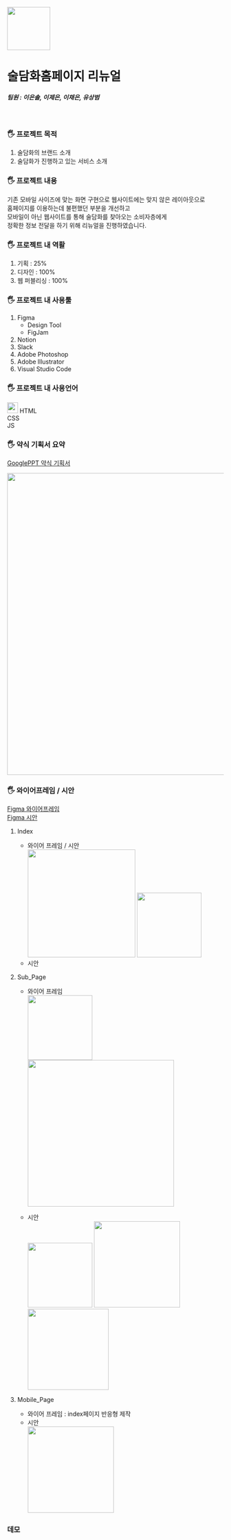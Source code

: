 <img src="https://eunsoly.github.io/SDW_renewal/img/logo_%EC%8B%AC%EB%B3%BC.svg" alt="" width="100px"></img>

# 술담화홈페이지 리뉴얼

##### 팀원 : 이은솔, 이제은, 이채은, 유상범

<br/>

### 🖐 프로젝트 목적

1. 술담화의 브랜드 소개
2. 술담화가 진행하고 있는 서비스 소개

### 🖐 프로젝트 내용

기존 모바일 사이즈에 맞는 화면 구현으로 웹사이트에는 맞지 않은 레이아웃으로 <br/>
홈페이지를 이용하는데 불편했던 부분을 개선하고<br/>
모바일이 아닌 웹사이트를 통해 술담화를 찾아오는 소비자층에게<br/>
정확한 정보 전달을 하기 위해 리뉴얼을 진행하였습니다.<br/>

### 🖐 프로젝트 내 역활

1. 기획 : 25%
2. 디자인 : 100%
3. 웹 퍼블리싱 : 100%

### 🖐 프로젝트 내 사용툴

1. Figma
   - Design Tool
   - FigJam
2. Notion
3. Slack
4. Adobe Photoshop
5. Adobe lllustrator
6. Visual Studio Code

### 🖐 프로젝트 내 사용언어

<img src="https://simpleicons.org/icons/html5.svg" alt="" width="25px" color="white"></img> HTML  
CSS  
JS

### 🖐 약식 기획서 요약

[GooglePPT 약식 기획서](https://docs.google.com/presentation/d/1sk3Ztypy4TUWd38GX3Doyaa2wZbujd7dWG24v442WVY/edit#)

<img src="https://raw.githubusercontent.com/EUNSOLY/SDW_renewal/master/README_IMG/%EC%95%BD%EC%8B%9D%EC%A0%9C%EC%95%88%EC%84%9C.PNG" alt="" width="700px"></img>

### 🖐 와이어프레임 / 시안

[Figma 와이어프레임](https://www.figma.com/file/YozkvhzSRsCPTOcm3J3be3/%EC%88%A0%EB%8B%B4%ED%99%94-%EB%A6%AC%EB%89%B4%EC%96%BC?node-id=0%3A1&t=plurUOPHobJ9oWzZ-1)  
[Figma 시안](https://www.figma.com/file/tFdyu5I7V5A9XKJUtR0Vnb/%EC%9D%B4%EC%9D%80%EC%86%94_%EC%88%A0%EB%8B%B4%ED%99%94?node-id=0%3A1&t=WlPbqTgRQM8xI7nI-1)

1. Index

   - 와이어 프레임 / 시안  
      <img src="https://raw.githubusercontent.com/EUNSOLY/SDW_renewal/473d3db96a16a6c03b4d09862db5fb392f02d058/README_IMG/%EC%9D%B8%EB%8D%B1%EC%8A%A4%EC%99%80%EC%9D%B4%EC%96%B4%ED%94%84%EB%A0%88%EC%9E%84.PNG" alt="" width="250px">
     </img>
     <img src="https://raw.githubusercontent.com/EUNSOLY/SDW_renewal/473d3db96a16a6c03b4d09862db5fb392f02d058/README_IMG/%EC%9D%B8%EB%8D%B1%EC%8A%A4%20%EC%8B%9C%EC%95%88.jpg" alt="" width="150px"></img>
   - 시안

2. Sub_Page

   - 와이어 프레임  
      <img src="https://raw.githubusercontent.com/EUNSOLY/SDW_renewal/473d3db96a16a6c03b4d09862db5fb392f02d058/README_IMG/%EC%84%9C%EB%B8%8C%ED%8E%98%EC%9D%B4%EC%A7%802%EC%99%80%EC%9D%B4%EC%96%B4%ED%94%84%EB%A0%88%EC%9E%84.PNG" alt="" width="150px"></img>
     <img src="https://raw.githubusercontent.com/EUNSOLY/SDW_renewal/473d3db96a16a6c03b4d09862db5fb392f02d058/README_IMG/%EC%84%9C%EB%B8%8C%ED%8E%98%EC%9D%B4%EC%A7%801%EC%99%80%EC%9D%B4%EC%96%B4%ED%94%84%EB%A0%88%EC%9E%84.PNG" alt="" width="340px"></img>

   - 시안  
     <img src="https://raw.githubusercontent.com/EUNSOLY/SDW_renewal/473d3db96a16a6c03b4d09862db5fb392f02d058/README_IMG/%EB%8B%B4%ED%99%94%EB%A7%88%EC%BC%93%EC%8B%9C%EC%95%88.jpg" alt="" width="150px"></img>
     <img src="https://raw.githubusercontent.com/EUNSOLY/SDW_renewal/473d3db96a16a6c03b4d09862db5fb392f02d058/README_IMG/%EA%B5%AC%EB%8F%85%ED%8E%98%EC%9D%B4%EC%A7%80-%EC%83%81%ED%92%88%EC%A0%95%EB%B3%B4%EC%B0%BD%20%EC%8B%9C%EC%95%88.jpg" alt="" width="200px"></img>
     <img src="https://raw.githubusercontent.com/EUNSOLY/SDW_renewal/473d3db96a16a6c03b4d09862db5fb392f02d058/README_IMG/%EA%B5%AC%EB%8F%85%ED%8E%98%EC%9D%B4%EC%A7%80%20-%20%ED%9B%84%EA%B8%B0%EC%B0%BD%EC%8B%9C%EC%95%88.jpg" alt="" width="188px"></img>

3. Mobile_Page
   - 와이어 프레임 : index페이지 반응형 제작
   - 시안  
     <img src="https://raw.githubusercontent.com/EUNSOLY/SDW_renewal/473d3db96a16a6c03b4d09862db5fb392f02d058/README_IMG/%EC%9D%B8%EB%8D%B1%EC%8A%A4_%EB%AA%A8%EB%B0%94%EC%9D%BC%EC%8B%9C%EC%95%88.jpg" alt="" width="200px"></img>

### 데모
